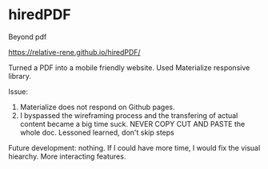 # hiredPDF
Beyond pdf

https://relative-rene.github.io/hiredPDF/


Turned a PDF into a mobile friendly website. Used Materialize responsive library.

Issue:
1. Materialize does not respond on Github pages.
2. I byspassed the wireframing process and the transfering of actual content became a big time suck. NEVER COPY CUT AND PASTE the whole doc. Lessoned learned, don't skip steps

Future development:
nothing.
If I could have more time, I would fix the visual hiearchy. More interacting features.

